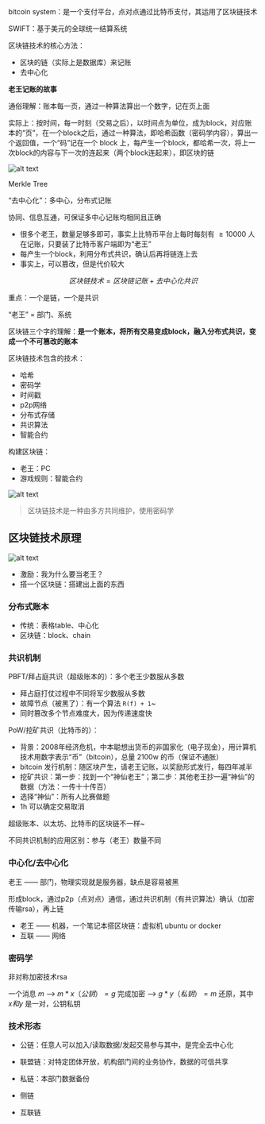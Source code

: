 bitcoin system：是一个支付平台，点对点通过比特币支付，其运用了区块链技术

SWIFT：基于美元的全球统一结算系统

区块链技术的核心方法：

- 区块的链（实际上是数据库）来记账
- 去中心化

**老王记账的故事**

通俗理解：账本每一页，通过一种算法算出一个数字，记在页上面

实际上：按时间，每一时刻（交易之后），以时间点为单位，成为block，对应账本的“页”，在一个block之后，通过一种算法，即哈希函数（密码学内容），算出一个返回值，一个“码”记在一个 block 上，每产生一个block，都哈希一次，将上一次block的内容与下一次的连起来（两个block连起来），即区块的链

![alt text](IMG_20250226_193657.jpg)

Merkle Tree

“去中心化”：多中心，分布式记账

协同、信息互通，可保证多中心记账均相同且正确

- 很多个老王，数量足够多即可，事实上比特币平台上每时每刻有 $\ge 10000$ 人在记账，只要装了比特币客户端即为“老王” 
- 每产生一个block，利用分布式共识，确认后再将链连上去
- 事实上，可以篡改，但是代价较大

$$区块链技术 = 区块链记账 + 去中心化共识$$

重点：一个是链，一个是共识

“老王” = 部门、系统

区块链三个字的理解：**是一个账本，将所有交易变成block，融入分布式共识，变成一个不可篡改的账本**

区块链技术包含的技术：

- 哈希
- 密码学
- 时间戳
- p2p网络
- 分布式存储
- 共识算法
- 智能合约

构建区块链：

- 老王：PC
- 游戏规则：智能合约

![alt text](IMG_20250226_200502.jpg)

> 区块链技术是一种由多方共同维护，使用密码学

## 区块链技术原理

![alt text](IMG_20250226_201018.jpg) 

- 激励：我为什么要当老王？
- 搭一个区块链：搭建出上面的东西

### 分布式账本

- 传统：表格table、中心化
- 区块链：block、chain

### 共识机制

PBFT/拜占庭共识（超级账本的）：多个老王少数服从多数

- 拜占庭打仗过程中不同将军少数服从多数
- 故障节点（被黑了）：有一个算法 `R(f) + 1`~
- 同时篡改多个节点难度大，因为传递速度快

PoW/挖矿共识（比特币的）：

- 背景：2008年经济危机，中本聪想出货币的非国家化（电子现金），用计算机技术用数字表示“币”（bitcoin），总量 2100w 的币（保证不通胀）
- bitcoin 发行机制：随区块产生，请老王记账，以奖励形式发行，每四年减半
- 挖矿共识：第一步：找到一个“神仙老王”；第二步：其他老王抄一遍“神仙”的数据（方法：一传十十传百）
- 选择“神仙”：所有人比赛做题
- 1h 可以确定交易取消

超级账本、以太坊、比特币的区块链不一样~

不同共识机制的应用区别：参与（老王）数量不同

### 中心化/去中心化

老王 —— 部门，物理实现就是服务器，缺点是容易被黑

形成block，通过p2p（点对点）通信，通过共识机制（有共识算法）确认（加密传输rsa），再上链

- 老王 —— 机器，一个笔记本搭区块链：虚拟机 ubuntu or docker
- 互联 —— 网络

### 密码学

非对称加密技术rsa

一个消息 $m$ --> $m * x（公钥） = g$ 完成加密 --> $g * y（私钥） = m$ 还原，其中 $x 和 y$ 是一对，公钥私钥

### 技术形态

- 公链：任意人可以加入/读取数据/发起交易参与其中，是完全去中心化

- 联盟链：对特定团体开放，机构部门间的业务协作，数据的可信共享

- 私链：本部门数据备份
- 侧链
- 互联链


<!-- 量化金融 AI 区块链 -->


